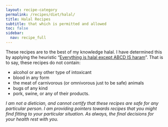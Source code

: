 ```yaml
---
layout: recipe-category
permalink: /recipes/diet/halal/
title: Halal Recipes
subtitle: that which is permitted and allowed
toc: false
sidebar:
  nav: recipe_full
---
```

These recipes are to the best of my knowledge halal. I have determined this by applying the heuristic “[Everything is halal except ABCD IS haram](https://halalfoundation.org/what-is-halal/)”. That is to say, these recipes do not contain:

- alcohol or any other type of intoxicant
- blood in any form
- the meat of carnivorous (or omnivorous just to be safe) animals
- bugs of any kind
- pork, swine, or any of their products.

*I am not a dietician, and cannot certify that these recipes are safe for any particular person. I am providing pointers towards recipes that you might find fitting to your particular situation. As always, the final decisions for your health rest with you.*